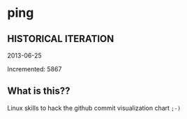 # ping

## HISTORICAL ITERATION
2013-06-25

Incremented: 5867

## What is this?? 
Linux skills to hack the github commit visualization chart `;-)`
